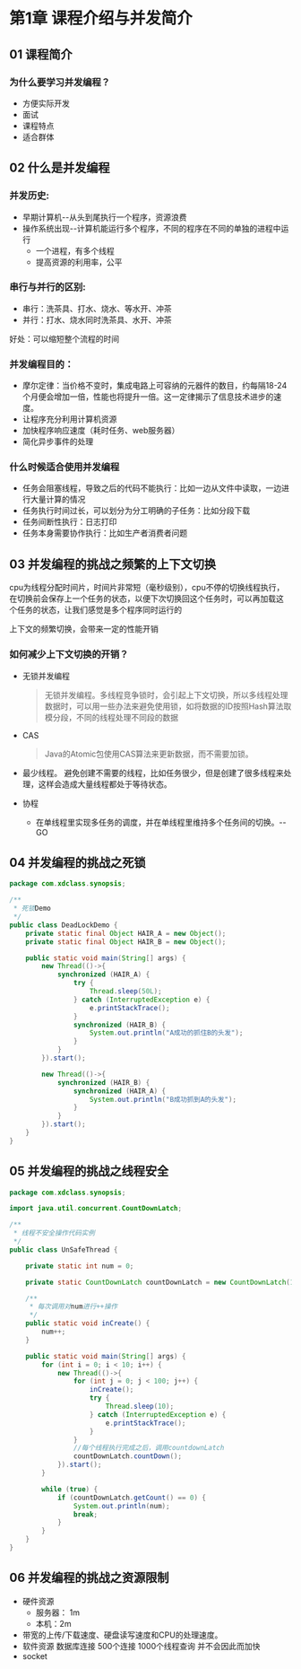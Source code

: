 # 第1章 课程介绍与并发简介

## 01 课程简介

### 为什么要学习并发编程？

+ 方便实际开发
+ 面试
+ 课程特点
+ 适合群体

## 02	什么是并发编程

### 并发历史:

+ 早期计算机--从头到尾执行一个程序，资源浪费
+ 操作系统出现--计算机能运行多个程序，不同的程序在不同的单独的进程中运行
  + 一个进程，有多个线程
  + 提高资源的利用率，公平

### 串行与并行的区别:

+ 串行：洗茶具、打水、烧水、等水开、冲茶
+ 并行：打水、烧水同时洗茶具、水开、冲茶

好处：可以缩短整个流程的时间

### 并发编程目的：

+ 摩尔定律：当价格不变时，集成电路上可容纳的元器件的数目，约每隔18-24个月便会增加一倍，性能也将提升一倍。这一定律揭示了信息技术进步的速度。
+ 让程序充分利用计算机资源
+ 加快程序响应速度（耗时任务、web服务器）
+ 简化异步事件的处理

### 什么时候适合使用并发编程

+ 任务会阻塞线程，导致之后的代码不能执行：比如一边从文件中读取，一边进行大量计算的情况
+ 任务执行时间过长，可以划分为分工明确的子任务：比如分段下载
+ 任务间断性执行：日志打印
+ 任务本身需要协作执行：比如生产者消费者问题

## 03	并发编程的挑战之频繁的上下文切换

cpu为线程分配时间片，时间片非常短（毫秒级别），cpu不停的切换线程执行，在切换前会保存上一个任务的状态，以便下次切换回这个任务时，可以再加载这	个任务的状态，让我们感觉是多个程序同时运行的

上下文的频繁切换，会带来一定的性能开销

### 如何减少上下文切换的开销？

+ 无锁并发编程
  > 无锁并发编程。多线程竞争锁时，会引起上下文切换，所以多线程处理数据时，可以用一些办法来避免使用锁，如将数据的ID按照Hash算法取模分段，不同的线程处理不同段的数据

+ CAS
  > Java的Atomic包使用CAS算法来更新数据，而不需要加锁。

+ 最少线程。
  避免创建不需要的线程，比如任务很少，但是创建了很多线程来处理，这样会造成大量线程都处于等待状态。

+ 协程
  + 在单线程里实现多任务的调度，并在单线程里维持多个任务间的切换。--GO

## 04 并发编程的挑战之死锁

```java
package com.xdclass.synopsis;

/**
 * 死锁Demo
 */
public class DeadLockDemo {
    private static final Object HAIR_A = new Object();
    private static final Object HAIR_B = new Object();

    public static void main(String[] args) {
        new Thread(()->{
            synchronized (HAIR_A) {
                try {
                    Thread.sleep(50L);
                } catch (InterruptedException e) {
                    e.printStackTrace();
                }
                synchronized (HAIR_B) {
                    System.out.println("A成功的抓住B的头发");
                }
            }
        }).start();

        new Thread(()->{
            synchronized (HAIR_B) {
                synchronized (HAIR_A) {
                    System.out.println("B成功抓到A的头发");
                }
            }
        }).start();
    }
}
```

## 05 并发编程的挑战之线程安全

```java
package com.xdclass.synopsis;

import java.util.concurrent.CountDownLatch;

/**
 * 线程不安全操作代码实例
 */
public class UnSafeThread {

    private static int num = 0;

    private static CountDownLatch countDownLatch = new CountDownLatch(10);

    /**
     * 每次调用对num进行++操作
     */
    public static void inCreate() {
        num++;
    }

    public static void main(String[] args) {
        for (int i = 0; i < 10; i++) {
            new Thread(()->{
                for (int j = 0; j < 100; j++) {
                    inCreate();
                    try {
                        Thread.sleep(10);
                    } catch (InterruptedException e) {
                        e.printStackTrace();
                    }
                }
                //每个线程执行完成之后，调用countdownLatch
                countDownLatch.countDown();
            }).start();
        }

        while (true) {
            if (countDownLatch.getCount() == 0) {
                System.out.println(num);
                break;
            }
        }
    }
}
```



## 06 并发编程的挑战之资源限制

+ 硬件资源
  + 服务器： 1m
  + 本机：2m
+ 带宽的上传/下载速度、硬盘读写速度和CPU的处理速度。
+ 软件资源
  数据库连接 500个连接  1000个线程查询  并不会因此而加快
+ socket
